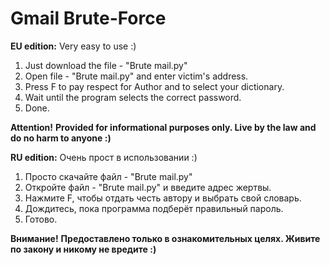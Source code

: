 # Gmail Brute-Force

**EU edition:** Very easy to use :) 
1) Just download the file - "Brute mail.py"
2) Open file - "Brute mail.py" and enter victim's address.
3) Press F to pay respect for Author and to select your dictionary.
4) Wait until the program selects the correct password.
5) Done.

**Attention!**
**Provided for informational purposes only. Live by the law and do no harm to anyone :)**

**RU edition:** Очень прост в использовании :)
1) Просто скачайте файл - "Brute mail.py"
2) Откройте файл - "Brute mail.py" и введите адрес жертвы.
3) Нажмите F, чтобы отдать честь автору и выбрать свой словарь.
4) Дождитесь, пока программа подберёт правильный пароль.
5) Готово.

**Внимание!**
**Предоставлено только в ознакомительных целях. Живите по закону и никому не вредите :)**
